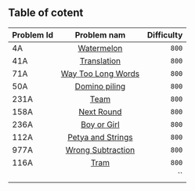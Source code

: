 ## Table of cotent

| Problem Id |      Problem nam     | Difficulty|
| ---------- |:--------------------:| -----------:|
| 4A | [Watermelon](https://codeforces.com/problemset/problem/4/A) | `800`  |
|41A|[Translation](https://codeforces.com/problemset/problem/41/A)| `800` |
|71A|[Way Too Long Words](https://codeforces.com/problemset/problem/71/A)|`800`|
|50A|[Domino piling](https://codeforces.com/problemset/problem/50/A)|`800`|
|231A|[Team](https://codeforces.com/problemset/problem/231/A)|`800`|
|158A|[Next Round](https://codeforces.com/problemset/problem/158/A)|`800`|
|236A|[Boy or Girl](https://codeforces.com/problemset/problem/236/A)|`800`|
|112A|[Petya and Strings](https://codeforces.com/problemset/problem/112/A)|`800`|
|977A|[Wrong Subtraction](https://codeforces.com/problemset/problem/977/A)|`800`|
|116A|[Tram](https://codeforces.com/problemset/problem/116/A)|`800`|
||[]()|``|
